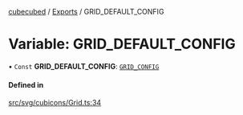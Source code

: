 [cubecubed](/reference/README.md) / [Exports](/reference/modules.md) / GRID\_DEFAULT\_CONFIG

# Variable: GRID\_DEFAULT\_CONFIG

• `Const` **GRID\_DEFAULT\_CONFIG**: [`GRID_CONFIG`](/reference/interfaces/GRID_CONFIG.md)

#### Defined in

[src/svg/cubicons/Grid.ts:34](https://github.com/imaphatduc/cubecubed/blob/ec15a85/src/svg/cubicons/Grid.ts#L34)
